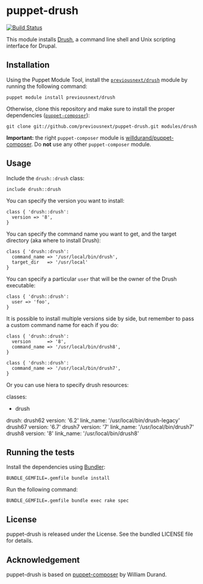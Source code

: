 puppet-drush
===============

[![Build
Status](https://secure.travis-ci.org/previousnext/puppet-drush.png)](http://travis-ci.org/previousnext/puppet-drush)

This module installs [Drush](http://www.drush.org//), a command line shell and
Unix scripting interface for Drupal.

Installation
------------

Using the Puppet Module Tool, install the
[`previousnext/drush`](http://forge.puppetlabs.com/previousnext/drush) module by
running the following command:

    puppet module install previousnext/drush

Otherwise, clone this repository and make sure to install the proper
dependencies ([`puppet-composer`](https://github.com/willdurand/puppet-composer)):

    git clone git://github.com/previousnext/puppet-drush.git modules/drush

**Important:** the right `puppet-composer` module is
[willdurand/puppet-composer](https://github.com/willdurand/puppet-composer).
Do **not** use any other `puppet-composer` module.

Usage
-----

Include the `drush::drush` class:

    include drush::drush

You can specify the version you want to install:

    class { 'drush::drush':
      version => '8',
    }

You can specify the command name you want to get, and the target directory (aka
where to install Drush):

    class { 'drush::drush':
      command_name => '/usr/local/bin/drush',
      target_dir   => '/usr/local'
    }

You can specify a particular `user` that will be the owner of the Drush
executable:

    class { 'drush::drush':
      user => 'foo',
    }

It is possible to install multiple versions side by side, but remember to pass
a custom command name for each if you do:

    class { 'drush::drush':
      version      => '8',
      command_name => '/usr/local/bin/drush8',
    }

    class { 'drush::drush':
      command_name => '/usr/local/bin/drush7',
    }

Or you can use hiera to specify drush resources:

classes:
  - drush

drush:
  drush62
    version:   '6.2'
    link_name: '/usr/local/bin/drush-legacy'
  drush67
    version:   '6.7'
  drush7
    version:   '7'
    link_name: '/usr/local/bin/drush7'
  drush8
    version:   '8'
    link_name: '/usr/local/bin/drush8'

Running the tests
-----------------

Install the dependencies using [Bundler](http://gembundler.com):

    BUNDLE_GEMFILE=.gemfile bundle install

Run the following command:

    BUNDLE_GEMFILE=.gemfile bundle exec rake spec


License
-------

puppet-drush is released under the  License. See the bundled LICENSE file
for details.


Acknowledgement
---------------

puppet-drush is based on [puppet-composer](https://github.com/willdurand/puppet-composer) by William Durand.
